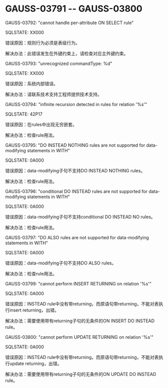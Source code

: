 # GAUSS-03791 -- GAUSS-03800

GAUSS-03792: "cannot handle per-attribute ON SELECT rule"

SQLSTATE: XX000

错误原因：规则行为必须是表级行为。

解决办法：此错误发生在外键约束上，请检查对应主外键约束。

GAUSS-03793: "unrecognized commandType: %d"

SQLSTATE: XX000

错误原因：系统内部错误。

解决办法：请联系技术支持工程师提供技术支持。

GAUSS-03794: "infinite recursion detected in rules for relation '%s'"

SQLSTATE: 42P17

错误原因：在rules中出现无穷嵌套。

解决办法：检查rule用法。

GAUSS-03795: "DO INSTEAD NOTHING rules are not supported for data-modifying statements in WITH"

SQLSTATE: 0A000

错误原因：data-modifying子句不支持DO INSTEAD NOTHING rules。

解决办法：检查rule用法。

GAUSS-03796: "conditional DO INSTEAD rules are not supported for data-modifying statements in WITH"

SQLSTATE: 0A000

错误原因：data-modifying子句不支持conditional DO INSTEAD NO rules。

解决办法：检查rule用法。

GAUSS-03797: "DO ALSO rules are not supported for data-modifying statements in WITH"

SQLSTATE: 0A000

错误原因：data-modifying子句不支持DO ALSO rules。

解决办法：检查rule用法。

GAUSS-03799: "cannot perform INSERT RETURNING on relation '%s'"

SQLSTATE: 0A000

错误原因：INSTEAD rule中没有带returning，而原语句带returning，不能对表执行insert returning，出错。

解决办法：需要使用带有returning子句的无条件的ON INSERT DO INSTEAD rule。

GAUSS-03800: "cannot perform UPDATE RETURNING on relation '%s'"

SQLSTATE: 0A000

错误原因：INSTEAD rule中没有带returning，而原语句带returning，不能对表执行update returning，出错。

解决办法：需要使用带有returning子句的无条件的ON UPDATE DO INSTEAD rule。
